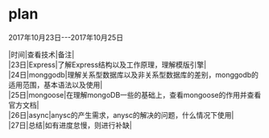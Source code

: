 # plan

2017年10月23日---2017年10月25日  

|时间|查看技术|备注|     
|23日|Express|了解Express结构以及工作原理，理解模版引擎|  
|24日|monggodb|理解关系型数据库以及非关系型数据库的差别，monggodb的适用范围，基本语法以及使用|  
|25日|mongoose|在理解mongoDB一些的基础上，查看mongoose的作用并查看官方文档|  
|26日|async|anysc的产生需求，anysc的解决的问题，什么情况下使用|  
|27日|总结|如有进度怠慢，则进行补缺|  
 
 
 

